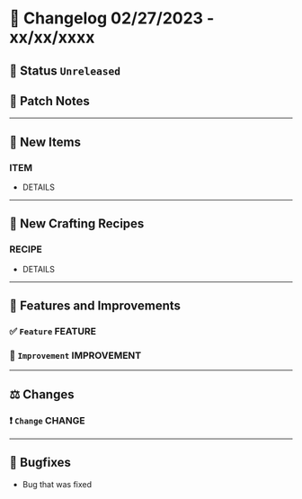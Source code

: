 # :bookmark_tabs:  Changelog 02/27/2023 - xx/xx/xxxx

## :red_circle: Status `Unreleased`
<!-- ## :green_circle: Status `Released` -->

## :speech_balloon: Patch Notes

________

## :gun: New Items

### ITEM
- DETAILS

________

## :thread: New Crafting Recipes

### RECIPE
- DETAILS

________

## :loudspeaker: Features and Improvements


### :white_check_mark: `Feature` FEATURE

### :arrow_up_small: `Improvement` IMPROVEMENT

________

## :balance_scale: Changes

### :exclamation: `Change` CHANGE

________

## :bug: Bugfixes
- Bug that was fixed
